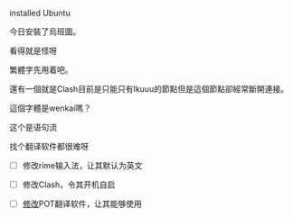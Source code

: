 installed Ubuntu 

今日安裝了烏班圖。

看得就是怪呀

繁體字先用着吧。

還有一個就是Clash目前是只能只有Ikuuu的節點但是這個節點卻經常斷開連接。

這個字體是wenkai嗎？

这个是语句流

找个翻译软件都很难呀

- [ ] 修改rime输入法，让其默认为英文
- [ ] 修改Clash，令其开机自启
- [ ] [修改](https://pot-app.com/docs/invoke.html)POT翻译软件，让其能够使用

